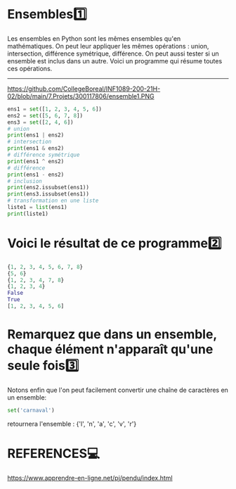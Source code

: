 
# Ensembles:one:

Les ensembles en Python sont les mêmes ensembles qu'en mathématiques. On peut leur appliquer
les mêmes opérations : union, intersection, différence symétrique, différence. On peut aussi tester si un ensemble est inclus dans un autre.
Voici un programme qui résume toutes ces opérations.

------------------------------------------------------------------

https://github.com/CollegeBoreal/INF1089-200-21H-02/blob/main/7.Projets/300117806/ensemble1.PNG

```python
ens1 = set([1, 2, 3, 4, 5, 6])
ens2 = set([5, 6, 7, 8])
ens3 = set([2, 4, 6])
# union
print(ens1 | ens2)
# intersection
print(ens1 & ens2)
# différence symétrique
print(ens1 ^ ens2)
# différence
print(ens1 - ens2)
# inclusion
print(ens2.issubset(ens1))
print(ens3.issubset(ens1))
# transformation en une liste
liste1 = list(ens1)
print(liste1)
```

# Voici le résultat de ce programme:two:

```python
{1, 2, 3, 4, 5, 6, 7, 8}
{5, 6}
{1, 2, 3, 4, 7, 8}
{1, 2, 3, 4}
False
True
[1, 2, 3, 4, 5, 6]

```

# Remarquez que dans un ensemble, chaque élément n'apparaît qu'une seule fois:three: 

Notons enfin que l'on peut facilement convertir une chaîne de caractères en un ensemble:

```python
set('carnaval')
```
retournera l'ensemble : {'l', 'n', 'a', 'c', 'v', 'r'}

# REFERENCES:computer:


https://www.apprendre-en-ligne.net/pj/pendu/index.html
